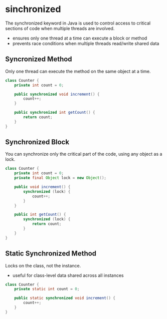 # sinchronized

The synchronized keyword in Java is used to control access to critical sections of code when multiple threads are involved.

- ensures only one thread at a time can execute a block or method
- prevents race conditions when multiple threads read/write shared data

## Syncronized Method

Only one thread can execute the method on the same object at a time.

```java
class Counter {
    private int count = 0;

    public synchronized void increment() {
        count++;
    }

    public synchronized int getCount() {
        return count;
    }
}
```

## Synchronized Block

You can synchronize only the critical part of the code, using any object as a lock.

```java
class Counter {
    private int count = 0;
    private final Object lock = new Object();

    public void increment() {
        synchronized (lock) {
            count++;
        }
    }

    public int getCount() {
        synchronized (lock) {
            return count;
        }
    }
}
```

## Static Synchronized Method

Locks on the class, not the instance.

- useful for class-level data shared across all instances

```java
class Counter {
    private static int count = 0;

    public static synchronized void increment() {
        count++;
    }
}
```
